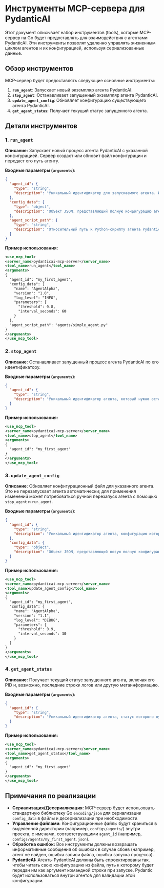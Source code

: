 # Инструменты MCP-сервера для PydanticAI

Этот документ описывает набор инструментов (tools), которые MCP-сервер на Go будет предоставлять для взаимодействия с агентами PydanticAI. Эти инструменты позволят удаленно управлять жизненным циклом агентов и их конфигурацией, используя сериализованные данные.

## Обзор инструментов

MCP-сервер будет предоставлять следующие основные инструменты:

1.  **`run_agent`**: Запускает новый экземпляр агента PydanticAI.
2.  **`stop_agent`**: Останавливает запущенный экземпляр агента PydanticAI.
3.  **`update_agent_config`**: Обновляет конфигурацию существующего агента PydanticAI.
4.  **`get_agent_status`**: Получает текущий статус запущенного агента.

## Детали инструментов

### 1. `run_agent`

**Описание:** Запускает новый процесс агента PydanticAI с указанной конфигурацией. Сервер создаст или обновит файл конфигурации и передаст его путь агенту.

**Входные параметры (`arguments`):**

```json
{
  "agent_id": {
    "type": "string",
    "description": "Уникальный идентификатор для запускаемого агента. Используется для управления его конфигурацией и процессом."
  },
  "config_data": {
    "type": "object",
    "description": "Объект JSON, представляющий полную конфигурацию агента PydanticAI. Этот объект будет сериализован в файл."
  },
  "agent_script_path": {
    "type": "string",
    "description": "Относительный путь к Python-скрипту агента PydanticAI, который должен быть запущен. Например, 'agents/my_agent.py'."
  }
}
```

**Пример использования:**

```xml
<use_mcp_tool>
<server_name>pydanticai-mcp-server</server_name>
<tool_name>run_agent</tool_name>
<arguments>
{
  "agent_id": "my_first_agent",
  "config_data": {
    "name": "AgentAlpha",
    "version": "1.0",
    "log_level": "INFO",
    "parameters": {
      "threshold": 0.8,
      "interval_seconds": 60
    }
  },
  "agent_script_path": "agents/simple_agent.py"
}
</arguments>
</use_mcp_tool>
```

### 2. `stop_agent`

**Описание:** Останавливает запущенный процесс агента PydanticAI по его идентификатору.

**Входные параметры (`arguments`):**

```json
{
  "agent_id": {
    "type": "string",
    "description": "Уникальный идентификатор агента, который нужно остановить."
  }
}
```

**Пример использования:**

```xml
<use_mcp_tool>
<server_name>pydanticai-mcp-server</server_name>
<tool_name>stop_agent</tool_name>
<arguments>
{
  "agent_id": "my_first_agent"
}
</arguments>
</use_mcp_tool>
```

### 3. `update_agent_config`

**Описание:** Обновляет конфигурационный файл для указанного агента. Это не перезапускает агента автоматически; для применения изменений может потребоваться ручной перезапуск агента с помощью `stop_agent` и `run_agent`.

**Входные параметры (`arguments`):**

```json
{
  "agent_id": {
    "type": "string",
    "description": "Уникальный идентификатор агента, конфигурацию которого нужно обновить."
  },
  "config_data": {
    "type": "object",
    "description": "Объект JSON, представляющий новую полную конфигурацию агента PydanticAI. Этот объект полностью перезапишет существующий файл конфигурации."
  }
}
```

**Пример использования:**

```xml
<use_mcp_tool>
<server_name>pydanticai-mcp-server</server_name>
<tool_name>update_agent_config</tool_name>
<arguments>
{
  "agent_id": "my_first_agent",
  "config_data": {
    "name": "AgentAlpha",
    "version": "1.1",
    "log_level": "DEBUG",
    "parameters": {
      "threshold": 0.9,
      "interval_seconds": 30
    }
  }
}
</arguments>
</use_mcp_tool>
```

### 4. `get_agent_status`

**Описание:** Получает текущий статус запущенного агента, включая его PID и, возможно, последние строки логов или другую метаинформацию.

**Входные параметры (`arguments`):**

```json
{
  "agent_id": {
    "type": "string",
    "description": "Уникальный идентификатор агента, статус которого нужно получить."
  }
}
```

**Пример использования:**

```xml
<use_mcp_tool>
<server_name>pydanticai-mcp-server</server_name>
<tool_name>get_agent_status</tool_name>
<arguments>
{
  "agent_id": "my_first_agent"
}
</arguments>
</use_mcp_tool>
```

## Примечания по реализации

*   **Сериализация/Десериализация:** MCP-сервер будет использовать стандартную библиотеку Go `encoding/json` для сериализации `config_data` в файлы и десериализации при необходимости.
*   **Управление файлами:** Конфигурационные файлы будут храниться в выделенной директории (например, `configs/agents/`) внутри проекта, с именами, соответствующими `agent_id` (например, `configs/agents/my_first_agent.json`).
*   **Обработка ошибок:** Все инструменты должны возвращать информативные сообщения об ошибках в случае сбоев (например, агент не найден, ошибка записи файла, ошибка запуска процесса).
*   **PydanticAI:** Агенты PydanticAI должны быть спроектированы так, чтобы читать свою конфигурацию из файла, путь к которому будет передан им как аргумент командной строки при запуске. Pydantic будет использоваться внутри агентов для валидации этой конфигурации.
